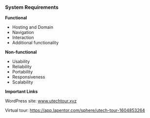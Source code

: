 

### System Requirements

**Functional**
- Hosting and Domain
- Navigation
- Interaction
- Additional functionality 

**Non-functional**
- Usability
- Reliability
- Portability
- Responsiveness 
- Scalability



**Important Links** 

WordPress site: www.utechtour.xyz

Virtual tour: https://app.lapentor.com/sphere/utech-tour-1604853264

